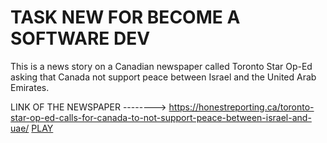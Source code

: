 # TASK NEW FOR BECOME A SOFTWARE DEV
This is a news story on a Canadian newspaper called Toronto Star Op-Ed asking that Canada not support peace between Israel and the United Arab Emirates.

LINK OF THE NEWSPAPER
--------> https://honestreporting.ca/toronto-star-op-ed-calls-for-canada-to-not-support-peace-between-israel-and-uae/
[PLAY](https://julianoacunia.github.io/TaskNews/)